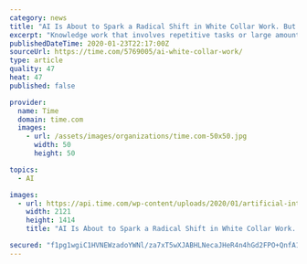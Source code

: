 ```yaml
---
category: news
title: "AI Is About to Spark a Radical Shift in White Collar Work. But There's Still 'Plenty of Work for People to Do'"
excerpt: "Knowledge work that involves repetitive tasks or large amounts of data, such as lawyers’ often arduous document discovery process, is particularly ripe for disruption from AI, experts say. Tasks that require human-to-human interaction or some element of creativity are likely to be safer. “Pattern recognition in general is something that the ..."
publishedDateTime: 2020-01-23T22:17:00Z
sourceUrl: https://time.com/5769005/ai-white-collar-work/
type: article
quality: 47
heat: 47
published: false

provider:
  name: Time
  domain: time.com
  images:
    - url: /assets/images/organizations/time.com-50x50.jpg
      width: 50
      height: 50

topics:
  - AI

images:
  - url: https://api.time.com/wp-content/uploads/2020/01/artificial-intelligence-white-collar.-work.jpg
    width: 2121
    height: 1414
    title: "AI Is About to Spark a Radical Shift in White Collar Work. But There's Still 'Plenty of Work for People to Do'"

secured: "f1pg1wgiC1HVNEWzadoYWNl/za7xT5wXJABHLNecaJHeR4n4hGd2FPO+QnfA1BH797fRjX7u1JeRVSzcKdjWtIFkxkt0E5vhaG8MHDVr1vwLIyPDzh38+c7mpsgkocLjqZ6loMm9akCf3n8xDj973mSlXfkJ6uPoGsQgvVfISADuZI/cnP2izGtopnEbrRaLEcSqOFEmWMEj+UjrYCLyKhClhvUXEmaB1CsnmiT2GeUrCbofQBjTtQk5+AJcJiryHsb+w/3wbb7LT4C2fGDRqN8gqTmj+xjoZ88mJhCmcE6kDPNbHNWRkav3ham8EHziSbeOe7qCE4+i7ZaQnjR7WmrwOkupd6QHBrzkyWQ6wWejIn+FiC8DUUPkbFvXQNmpWnNz/rUBrwzLPgQHnH2Jc76ExHQfKiAOvy3bD7uyN9gydRwjDYFMDuxDf6jYjtEBm6b+yMuCBGWKbyd/t2ezHWqEpYbZ92QyyNNEpn2D4YA=;mQh7CUzyeFXPezeDwINGkw=="
---
```


